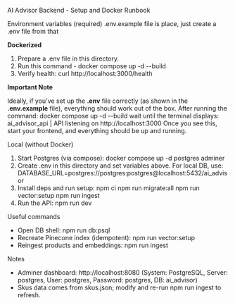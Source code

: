 AI Advisor Backend - Setup and Docker Runbook

Environment variables (required)
.env.example file is place, just create a .env file from that

**Dockerized**

1. Prepare a .env file in this directory.
2. Run this command - docker compose up -d --build
3. Verify health:
   curl http://localhost:3000/health

**Important Note**

Ideally, if you’ve set up the **.env** file correctly (as shown in the **.env.example** file), everything should work out of the box. After running the command:
docker compose up -d --build
wait until the terminal displays:
ai_advisor_api | API listening on http://localhost:3000
Once you see this, start your frontend, and everything should be up and running.

Local (without Docker)

1. Start Postgres (via compose):
   docker compose up -d postgres adminer
2. Create .env in this directory and set variables above. For local DB, use:
   DATABASE_URL=postgres://postgres:postgres@localhost:5432/ai_advisor
3. Install deps and run setup:
   npm ci
   npm run migrate:all
   npm run vector:setup
   npm run ingest
4. Run the API:
   npm run dev

Useful commands

- Open DB shell:
  npm run db:psql
- Recreate Pinecone index (idempotent):
  npm run vector:setup
- Reingest products and embeddings:
  npm run ingest

Notes

- Adminer dashboard: http://localhost:8080 (System: PostgreSQL, Server: postgres, User: postgres, Password: postgres, DB: ai_advisor)
- Skus data comes from skus.json; modify and re-run npm run ingest to refresh.
